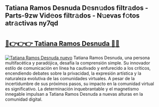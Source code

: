 ## Tatiana Ramos Desnuda D𝚎sn𝚞dos filtr𝚊dos - Parts-9zw Vid𝚎os filtr𝚊dos - N𝚞evas f𝚘tos atr𝚊ctivas ny7qd

# <h2><a href="http://mb5k5y4.tromn.icu/?c=Tatiana+Ramos+Desnuda">🔗👉👉👉 Tatiana Ramos Desnuda 🔗🔗</a></h2>

[![Tatiana Ramos Desnuda nuevo](https://i.imgur.com/pEAQMta.gif)](http://mb5k5y4.tromn.icu/?c=Tatiana+Ramos+Desnuda)
Tatiana Ramos Desnuda, una persona multifacética y paradójica, desafía la comprensión simple. Su innovador estilo de comunicación en línea ha cautivado y enfurecido a los críticos, encendiendo debates sobre la privacidad, la expresión artística y la naturaleza evolutiva de las comunidades virtuales. A pesar de la incertidumbre de sus próximos pasos, su impacto en la comunidad virtual es significativo. La determinación inquebrantable y el magnetismo innegable impulsan a Tatiana Ramos Desnuda a nuevas alturas en la comunidad digital.
